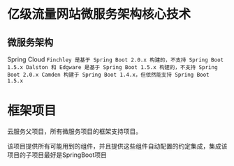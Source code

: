 # 亿级流量网站微服务架构核心技术


## 微服务架构

Spring Cloud 
``
Finchley 是基于 Spring Boot 2.0.x 构建的，不支持 Spring Boot 1.5.x
Dalston 和 Edgware 是基于 Spring Boot 1.5.x 构建的，不支持 Spring Boot 2.0.x
Camden 构建于 Spring Boot 1.4.x，但依然能支持 Spring Boot 1.5.x
``

# 框架项目
云服务父项目，所有微服务项目的框架支持项目。

该项目提供所有可能用到的组件，并且提供这些组件自动配置的约定集成，集成该项目的子项目最好是SpringBoot项目
